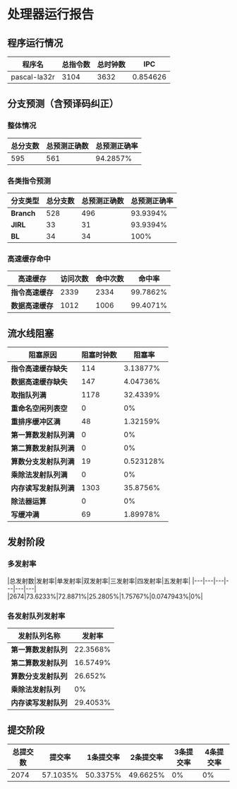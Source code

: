 # 处理器运行报告
## 程序运行情况
|程序名|总指令数|总时钟数|IPC|
|---|---|---|---|
|pascal-la32r|3104|3632|0.854626|

## 分支预测（含预译码纠正）
### 整体情况
|总分支数|总预测正确数|总预测正确率|
|---|---|---|
|595|561|94.2857%|

### 各类指令预测
|分支类型|总分支数|总预测正确数|总预测正确率|
|---|---|---|---|
|**Branch**| 528 | 496 | 93.9394%|
|**JIRL**| 33 | 31 | 93.9394%|
|**BL**| 34 | 34 | 100%|

### 高速缓存命中
|高速缓存|访问次数|命中次数|命中率|
|---|---|---|---|
|**指令高速缓存**| 2339 | 2334 | 99.7862%|
|**数据高速缓存**| 1012 | 1006 | 99.4071%|
## 流水线阻塞
|阻塞原因|阻塞时钟数|阻塞率|
|---|---|---|
|**指令高速缓存缺失**| 114 | 3.13877%|
|**数据高速缓存缺失**| 147 | 4.04736%|
|**取指队列满**| 1178 | 32.4339%|
|**重命名空闲列表空**|0 | 0%|
|**重排序缓冲区满**|48 | 1.32159%|
|**第一算数发射队列满**|0 | 0%|
|**第二算数发射队列满**|0 | 0%|
|**算数分支发射队列满**|19 | 0.523128%|
|**乘除法发射队列满**|0 | 0%|
|**内存读写发射队列满**|1303 | 35.8756%|
|**除法器运算**|0 | 0%|
|**写缓冲满**|69 | 1.89978%|

## 发射阶段
### 多发射率
|总发射数|发射率|单发射率|双发射率|三发射率|四发射率|五发射率|
|---|---|---|---|---|---|
|2674|73.6233%|72.8871%|25.2805%|1.75767%|0.0747943%|0%|

### 各发射队列发射率
|发射队列名称|发射率|
|---|---|
|**第一算数发射队列**|22.3568%|
|**第二算数发射队列**|16.5749%|
|**算数分支发射队列**|26.652%|
|**乘除法发射队列**|0%|
|**内存读写发射队列**|29.4053%|

## 提交阶段
|总提交数|提交率|1条提交率|2条提交率|3条提交率|4条提交率|
|---|---|---|---|---|---|
|2074|57.1035%|50.3375%|49.6625%|0%|0%|
